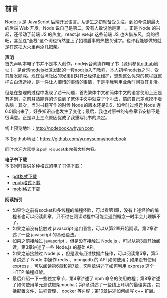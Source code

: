 ## 前言

Node.js 是 JavaScript 后端开发语言。从诞生之初就备受关注，到如今说到最火的后端 Web 开发，Node 说自己是第二，没有人敢说他是第一。正是 Node 的兴起，还带动了前端 JS 的热度，react.js  vue.js 这些前端 JS 也火借东风，烧的很旺，甚至连“全栈”这个词也悄然登上了招聘启事的热搜关键字。也许我能够做的就是在这把大火里再添几把柴。

**声明**  
首先声明本电子书并不是本人创作，nodejs台湾协作电子书（源码参见[github地址](https://github.com/nodejs-tw/nodejs-wiki-book) ），是[台湾nodejs社区](http://nodejs.tw)发起的一套nodejs入门教程，本人初学nodejs之时，受其启发颇深。现在台湾社区的兄弟们对其已经停止维护，想想这么优秀的教程就这样白白流逝掉，是一件让人惋惜的事情的事情，于是乎我利用业余时间将其复活。

但是在整理的过程中发现了若干问题，首先繁体中文和简体中文的语言使用上还是有差别，之前耳熟能详的词语到了繁体中文中就变了个叫法，搞的自己差点摸不着头脑；其次，当时书籍写作的时候 Node 的版本还是0.6，如今时过境迁 Node 连6.0都出来了，好多知识点也发生了变化；最后，我也对原书的有些章节安排不是很满意。正是以上三点原因促成了我重写此书的决定。

线上预览地址：http://nodebook.whyun.com

本书github地址：https://github.com/yunnysunny/nodebook

同时欢迎大家提交pull request来完善文档内容。

**电子书下载**  
本书同时提供多种格式的电子书供下载：

- [pdf格式下载](https://www.gitbook.com/download/pdf/book/yunnysunny/nodebook "pdf下载")
- [epub格式下载](https://www.gitbook.com/download/epub/book/yunnysunny/nodebook "epub下载")
- [mobi格式下载](https://www.gitbook.com/download/mobi/book/yunnysunny/nodebook "mobi下载")


**阅读指引**

* 如果你之前有socket和多线程的编程经验，可以看第1章，没有上述经验的编程者也可以阅读此章，只不过在阅读过程中可能会遇到概念一时半会儿理解不了。
* 如果之前没有接触过 javascript 这门语言，可以从第2章开始阅读，第2章讲述了一些 javascript 的基础语法。
* 如果之前接触过 javascript ，但是没有接触过 Node.js ，可以从第3章开始阅读，第3章讲述了一些 Node.js 的基础 API。
* 如果之前接触过 Node.js ，但是没有用过数据库操作，可以阅读第5章，第5章讲述了 Node 中操作 redis 、mongodb 的 API 如何使用；如果没有使用 express ，可以阅读第6章和第7章，这两章讲述了如何利用 express 这个 HTTP 编程框架。
* 最后介绍一下一些独立章节，第4章讲述了 npm 命令的使用教程；第8章讲述了如何使用单元测试框架mocha；第9章讲述了一些线上环境的最佳实践，包括配置文件、进程管理、 docker 等内容；第10章讲述如何编写 c++ 扩展。